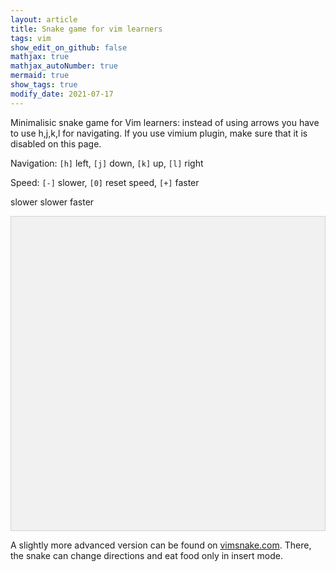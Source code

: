 ```yaml
---
layout: article
title: Snake game for vim learners
tags: vim
show_edit_on_github: false
mathjax: true
mathjax_autoNumber: true
mermaid: true
show_tags: true
modify_date: 2021-07-17
---
```


Minimalisic snake game for Vim learners: instead of using arrows you have to use h,j,k,l for navigating. If you use vimium plugin, make sure that it is disabled on this page.

Navigation: `[h]` left, `[j]` down, `[k]` up, `[l]` right

Speed: `[-]` slower, `[0]` reset speed, `[+]` faster

<!--more-->

<a class="button button--primary button--rounded button--sm" onclick="speedSlower()">slower</a>
<a class="button button--primary button--rounded button--sm" onclick="speedReset()">slower</a>
<a class="button button--primary button--rounded button--sm" onclick="speedFaster()">faster</a>

<canvas id="snake_game" width="300" height="300">
</canvas>

A slightly more advanced version can be found on [vimsnake.com](https://vimsnake.com/). There, the snake can change directions and eat food only in insert mode.

<style>
canvas {
    padding-left: 0;
    padding-right: 0;
    margin-left: auto;
    margin-right: auto;
    display: block;
    border:1px solid #d3d3d3;
    background-color: #f1f1f1;
}
</style>
<script src="/assets/js/snake_game.js"></script>
<script>startGame();</script>


